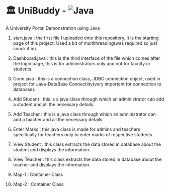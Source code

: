 # 🏛 UniBuddy - ![Java](https://img.shields.io/badge/java-%23ED8B00.svg?style=for-the-badge&logo=openjdk&logoColor=white)

A University Portal Demonstration using Java 

1) start.java : the first file I uploaded onto this repository, it is the starting page of this project. Used a bit of multithreading(was required so just snuck it in).

2) Dashboard.java : this is the third interface of the file which comes after the login page, this is for administrators only and not for faculty or students.

3) Conn.java : this is a connection class, JDBC connection object, used in project for Java-DataBase Connectiity(very important for connection to database).

4) Add Student : this is a java class through which an administrator can add a student and all the necessary details.

5) Add Teacher : this is a java class through which an administrator can add a taacher and all the necessary details.

6) Enter Marks : this java class is made for admins and teachers specifically for teachers only to enter marks of respective students.

7) View Student : this class extracts the data stored in database about the student and displays the information.

8) View Teacher : this class extracts the data stored in database about the teacher and displays the information.

9) Map-1 : Container Class

10) Map-2 : Container Class
